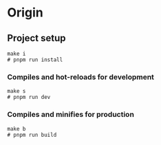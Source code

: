 # Origin

## Project setup
```
make i
# pnpm run install
```

### Compiles and hot-reloads for development
```
make s
# pnpm run dev
```

### Compiles and minifies for production
```
make b
# pnpm run build
```

